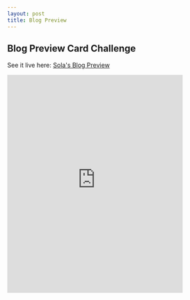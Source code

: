 ```yaml
---
layout: post
title: Blog Preview
---
```

<h2>Blog Preview Card Challenge</h2>

See it live here: <a href="https://sola-fairy.github.io/blog-preview-card/" target="new">Sola's Blog Preview</a>

<iframe src="https://sola-fairy.github.io/blog-preview-card/" title="Blog Preview" width="80%" height="500px" style="border:none;"></iframe>
